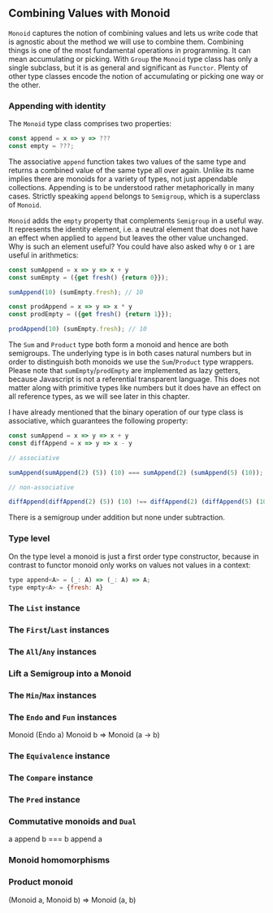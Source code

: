 ## Combining Values with Monoid

`Monoid` captures the notion of combining values and lets us write code that is agnostic about the method we will use to combine them. Combining things is one of the most fundamental operations in programming. It can mean accumulating or picking. With `Group` the `Monoid` type class has only a single subclass, but it is as general and significant as `Functor`. Plenty of other type classes encode the notion of accumulating or picking one way or the other.

### Appending with identity

The `Monoid` type class comprises two properties:

```javascript
const append = x => y => ???
const empty = ???;
```
The associative `append` function takes two values of the same type and returns a combined value of the same type all over again. Unlike its name implies there are monoids for a variety of types, not just appendable collections. Appending is to be understood rather metaphorically in many cases. Strictly speaking `append` belongs to `Semigroup`, which is a superclass of `Monoid`.

`Monoid` adds the `empty` property that complements `Semigroup` in a useful way. It represents the identity element, i.e. a neutral element that does not have an effect when applied to `append` but leaves the other value unchanged. Why is such an element useful? You could have also asked why `0` or `1` are useful in arithmetics:

```javascript
const sumAppend = x => y => x + y
const sumEmpty = ({get fresh() {return 0}});

sumAppend(10) (sumEmpty.fresh); // 10

const prodAppend = x => y => x * y
const prodEmpty = ({get fresh() {return 1}});

prodAppend(10) (sumEmpty.fresh); // 10
```
The `Sum` and `Product` type both form a monoid and hence are both semigroups. The underlying type is in both cases natural numbers but in order to distinguish both monoids we use the `Sum`/`Product` type wrappers. Please note that `sumEmpty`/`prodEmpty` are implemented as lazy getters, because Javascript is not a referential transparent language. This does not matter along with primitive types like numbers but it does have an effect on all reference types, as we will see later in this chapter.

I have already mentioned that the binary operation of our type class is associative, which guarantees the following property:

```javascript
const sumAppend = x => y => x + y
const diffAppend = x => y => x - y

// associative

sumAppend(sumAppend(2) (5)) (10) === sumAppend(2) (sumAppend(5) (10));

// non-associative

diffAppend(diffAppend(2) (5)) (10) !== diffAppend(2) (diffAppend(5) (10));
```
There is a semigroup under addition but none under subtraction.

### Type level

On the type level a monoid is just a first order type constructor, because in contrast to functor monoid only works on values not values in a context:

```javascript
type append<A> = (_: A) => (_: A) => A;
type empty<A> = {fresh: A}
```
### The `List` instance

### The `First`/`Last` instances

### The `All`/`Any` instances

### Lift a Semigroup into a Monoid

### The `Min`/`Max` instances

### The `Endo` and `Fun` instances

Monoid (Endo a)
Monoid b => Monoid (a -> b)

### The `Equivalence` instance

### The `Compare` instance

### The `Pred` instance

### Commutative monoids and `Dual`

a append b === b append a

### Monoid homomorphisms

### Product monoid

(Monoid a, Monoid b) => Monoid (a, b)
